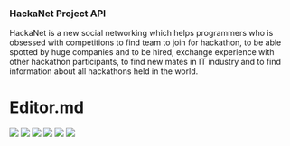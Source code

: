 ### HackaNet Project API

HackaNet is a new social networking which helps programmers who is obsessed with competitions to find team to join for hackathon, to be able spotted by huge companies and to be hired, exchange experience with other hackathon participants, to find new mates in IT industry and to find information about all hackathons held in the world.

# Editor.md

![](https://img.shields.io/github/stars/pandao/editor.md.svg) ![](https://img.shields.io/github/forks/pandao/editor.md.svg) ![](https://img.shields.io/github/tag/pandao/editor.md.svg) ![](https://img.shields.io/github/release/pandao/editor.md.svg) ![](https://img.shields.io/github/issues/pandao/editor.md.svg) ![](https://img.shields.io/bower/v/editor.md.svg)
